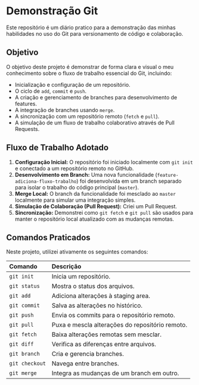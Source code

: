 # Demonstração Git

Este repositório é um diário pratico para a demonstração das minhas habilidades no uso do Git para versionamento de código e colaboração.

## Objetivo

O objetivo deste projeto é demonstrar de forma clara e visual o meu conhecimento sobre o fluxo de trabalho essencial do Git, incluindo:

- Inicialização e configuração de um repositório.
- O ciclo de `add`, `commit` e `push`.
- A criação e gerenciamento de branches para desenvolvimento de features.
- A integração de branches usando `merge`.
- A sincronização com um repositório remoto (`fetch` e `pull`).
- A simulação de um fluxo de trabalho colaborativo através de Pull Requests.

## Fluxo de Trabalho Adotado

1. **Configuração Inicial:** O repositório foi iniciado localmente com `git init` e conectado a um repositório remoto no GitHub.
2. **Desenvolvimento em Branch:** Uma nova funcionalidade (`feature-adiciona-fluxo-trabalho`) foi desenvolvida em um branch separado para isolar o trabalho do código principal (`master`).
3. **Merge Local:** O branch da funcionalidade foi mesclado ao `master` localmente para simular uma integração simples.
4. **Simulação de Colaboração (Pull Request):** Criei um Pull Request.
5. **Sincronização:** Demonstrei como `git fetch` e `git pull` são usados para manter o repositório local atualizado com as mudanças remotas.

## Comandos Praticados

Neste projeto, utilizei ativamente os seguintes comandos:

| Comando | Descrição |
| :--- | :--- |
| `git init` | Inicia um repositório. |
| `git status` | Mostra o status dos arquivos. |
| `git add` | Adiciona alterações à staging area. |
| `git commit` | Salva as alterações no histórico. |
| `git push` | Envia os commits para o repositório remoto. |
| `git pull` | Puxa e mescla alterações do repositório remoto. |
| `git fetch` | Baixa alterações remotas sem mesclar. |
| `git diff` | Verifica as diferenças entre arquivos. |
| `git branch` | Cria e gerencia branches. |
| `git checkout` | Navega entre branches. |
| `git merge` | Integra as mudanças de um branch em outro. |

